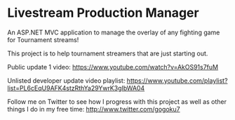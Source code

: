 # Livestream Production Manager

An ASP.NET MVC application to manage the overlay of any fighting game for Tournament streams!

This project is to help tournament streamers that are just starting out.

Public update 1 video: https://www.youtube.com/watch?v=AkOS91s7fuM

Unlisted developer update video playlist: https://www.youtube.com/playlist?list=PL6cEqU9AFK4stzRthYa29YwrK3gIbWA04

Follow me on Twitter to see how I progress with this project as well as other things I do in my free time: http://www.twitter.com/gogoku7
